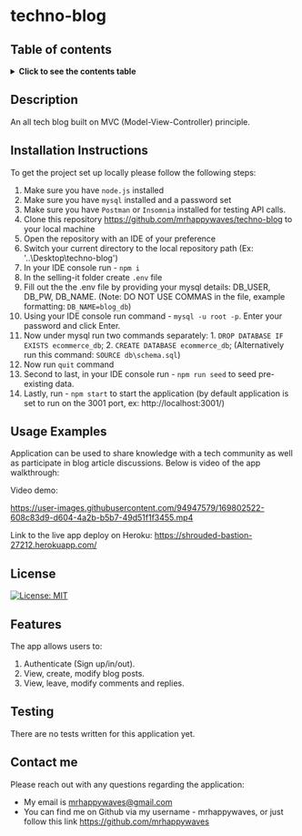 # techno-blog

## Table of contents
<details>
<summary><strong>Click to see the contents table</strong></summary>

- [Description](#description)
- [Installation Instructions](#installation-instructions)
- [Usage Examples](#usage-examples)
- [Credits](#credits)
- [License](#license)
- [Features](#features)
- [Testing](#testing)
- [Contact Me](#contact-me)
</details>

## Description
An all tech blog built on MVC (Model-View-Controller) principle. 

## Installation Instructions
To get the project set up locally please follow the following steps:
 1. Make sure you have `node.js` installed 
 2. Make sure you have `mysql` installed and a password set
 3. Make sure you have `Postman` or `Insomnia` installed for testing API calls. 
 4. Clone this repository https://github.com/mrhappywaves/techno-blog to your local machine
 5. Open the repository with an IDE of your preference
 6. Switch your current directory to the local repository path (Ex: '..\Desktop\techno-blog')
 7. In your IDE console run - `npm i` 
 8. In the selling-it folder create `.env` file 
 9. Fill out the the .env file by providing your mysql details: DB_USER, DB_PW, DB_NAME. (Note: DO NOT USE COMMAS in the file, example formatting: `DB_NAME=blog_db`)
 10. Using your IDE console run command - `mysql -u root -p`. Enter your password and click Enter.
 11. Now under mysql run two commands separately: 1. `DROP DATABASE IF EXISTS ecommerce_db`; 2. `CREATE DATABASE ecommerce_db`; (Alternatively run this command: `SOURCE db\schema.sql`)
 12. Now run `quit` command 
 13. Second to last, in your IDE console run - `npm run seed` to seed pre-existing data.
 14. Lastly, run - `npm start` to start the application (by default application is set to run on the 3001 port, ex: http://localhost:3001/)
 
## Usage Examples
Application can be used to share knowledge with a tech community as well as participate in blog article discussions. Below is video of the app walkthrough:

Video demo:

https://user-images.githubusercontent.com/94947579/169802522-608c83d9-d604-4a2b-b5b7-49d51f1f3455.mp4


Link to the live app deploy on Heroku:
https://shrouded-bastion-27212.herokuapp.com/


## License
[![License: MIT](https://img.shields.io/badge/License-MIT-yellow.svg)](https://opensource.org/licenses/MIT)

## Features  
The app allows users to:
 1. Authenticate (Sign up/in/out).
 2. View, create, modify blog posts.
 3. View, leave, modify comments and replies.

## Testing
There are no tests written for this application yet. 

## Contact me
Please reach out with any questions regarding the application:
 - My email is mrhappywaves@gmail.com
 - You can find me on Github via my username - mrhappywaves, or just follow this link https://github.com/mrhappywaves
